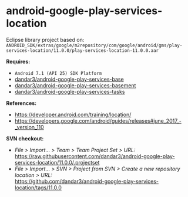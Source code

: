 # android-google-play-services-location

Eclipse library project based on:<br/>
`ANDROID_SDK/extras/google/m2repository/com/google/android/gms/play-services-location/11.0.0/play-services-location-11.0.0.aar`

**Requires:**
- `Android 7.1 (API 25) SDK Platform`
- [dandar3/android-google-play-services-base](https://github.com/dandar3/android-google-play-services-base/tree/11.0.0)
- [dandar3/android-google-play-services-basement](https://github.com/dandar3/android-google-play-services-basement/tree/11.0.0)
- [dandar3/android-google-play-services-tasks](https://github.com/dandar3/android-google-play-services-tasks/tree/11.0.0)

**References:**
- https://developer.android.com/training/location/
- https://developers.google.com/android/guides/releases#june_2017_-_version_110

**SVN checkout:**
- _File > Import... > Team > Team Project Set > URL:_<br/>
  https://raw.githubusercontent.com/dandar3/android-google-play-services-location/11.0.0/.projectset
- _File > Import... > SVN > Project from SVN > Create a new repository location > URL:_<br/> 
  https://github.com/dandar3/android-google-play-services-location/tags/11.0.0